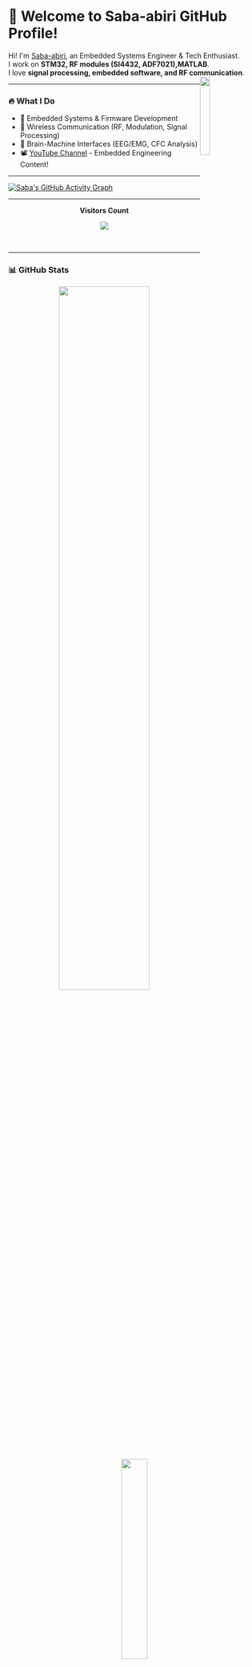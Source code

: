 # 🚀 Welcome to Saba-abiri GitHub Profile! 

  Hi! I'm [Saba-abiri](https://github.com/Saba-abiri), an Embedded Systems Engineer & Tech Enthusiast.  
  I work on **STM32, RF modules (SI4432, ADF7021),MATLAB**.  
  I love **signal processing, embedded software, and RF communication**.
<img width="20%" style="float:right; margin-right: 20px;" src="https://github.com/user-attachments/assets/eebe660a-62c2-4c8e-bd48-4c8c63f24372" />

---

### 🔥 **What I Do**
- 🎯 Embedded Systems & Firmware Development
- 📡 Wireless Communication (RF, Modulation, Signal Processing)
- 🧠 Brain-Machine Interfaces (EEG/EMG, CFC Analysis)
- 📽️ [YouTube Channel](your-youtube-link) - Embedded Engineering Content!

---
[![Saba's GitHub Activity Graph](https://github-readme-activity-graph.vercel.app/graph?username=Saba-abiri&bg_color=090812&color=a4199b&line=4c569e&point=2a2e8d&area=true&hide_border=true)](https://github.com/ashutosh00710/github-readme-activity-graph)

---
<p align="center"><b>Visitors Count</b></p> 
  
<p align="center">
  <img align="center" src="https://visit-counter.vercel.app/counter.png?page=https%3A%2F%2Fgithub.com%2FSaba-abiri&s=50&c=db006a&bg=00000000&no=7&ff=digi&tb=Visits%3A++&ta=" />
</p> 
<br>

---

### 📊 **GitHub Stats**

<p align="center">
  <img width="60%" src="https://github-readme-stats.vercel.app/api?username=Saba-abiri&show_icons=true&theme=radical" />
  <img width="32%" src="https://github.com/user-attachments/assets/2ca33a59-b57c-47db-86fe-db6a6161b19b" />
</p>






### 🎵 **Fun Project: Musical Motorcycle Horn**
- 🔊 Designing a horn that plays music when pressed!  
- 🎶 High-quality audio playback using an embedded system.

---

### 📫 **Connect with Me!**
[![LinkedIn](https://img.shields.io/badge/LinkedIn-Profile-blue?style=for-the-badge&logo=linkedin)](your-linkedin-link)
[![YouTube](https://img.shields.io/badge/YouTube-Channel-red?style=for-the-badge&logo=youtube)](your-youtube-link)
[![Website](https://img.shields.io/badge/Portfolio-Website-lightgrey?style=for-the-badge&logo=google-chrome)](your-website-link)

---

🚀 _Let's build something amazing!_

